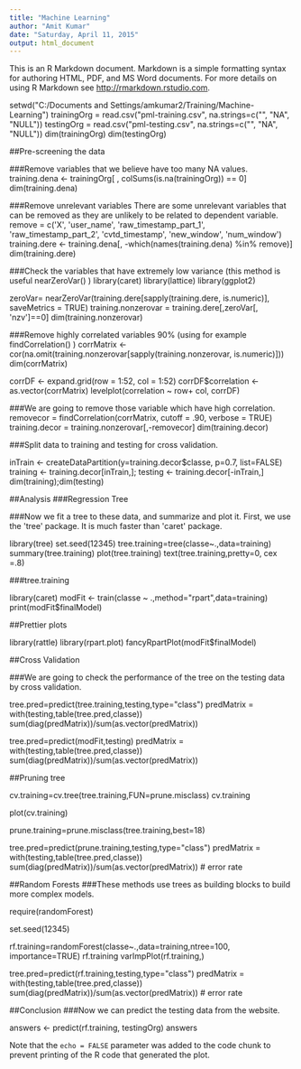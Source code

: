 ```yaml
---
title: "Machine Learning"
author: "Amit Kumar"
date: "Saturday, April 11, 2015"
output: html_document
---
```


This is an R Markdown document. Markdown is a simple formatting syntax for authoring HTML, PDF, and MS Word documents. For more details on using R Markdown see <http://rmarkdown.rstudio.com>.

setwd("C:/Documents and Settings/amkumar2/Training/Machine-Learning")
trainingOrg = read.csv("pml-training.csv", na.strings=c("", "NA", "NULL"))
testingOrg = read.csv("pml-testing.csv", na.strings=c("", "NA", "NULL"))
dim(trainingOrg)
dim(testingOrg)

##Pre-screening the data

###Remove variables that we believe have too many NA values.
training.dena <- trainingOrg[ , colSums(is.na(trainingOrg)) == 0]
dim(training.dena)

###Remove unrelevant variables There are some unrelevant variables that can be removed as they are unlikely to be related to dependent variable.
remove = c('X', 'user_name', 'raw_timestamp_part_1', 'raw_timestamp_part_2', 'cvtd_timestamp', 'new_window', 'num_window')
training.dere <- training.dena[, -which(names(training.dena) %in% remove)]
dim(training.dere)

###Check the variables that have extremely low variance (this method is useful nearZeroVar() )
library(caret)
library(lattice)
library(ggplot2)

zeroVar= nearZeroVar(training.dere[sapply(training.dere, is.numeric)], saveMetrics = TRUE)
training.nonzerovar = training.dere[,zeroVar[, 'nzv']==0]
dim(training.nonzerovar)

###Remove highly correlated variables 90% (using for example findCorrelation() )
corrMatrix <- cor(na.omit(training.nonzerovar[sapply(training.nonzerovar, is.numeric)]))
dim(corrMatrix)

corrDF <- expand.grid(row = 1:52, col = 1:52)
corrDF$correlation <- as.vector(corrMatrix)
levelplot(correlation ~ row+ col, corrDF)

###We are going to remove those variable which have high correlation.
removecor = findCorrelation(corrMatrix, cutoff = .90, verbose = TRUE)
training.decor = training.nonzerovar[,-removecor]
dim(training.decor)

###Split data to training and testing for cross validation.

inTrain <- createDataPartition(y=training.decor$classe, p=0.7, list=FALSE)
training <- training.decor[inTrain,]; testing <- training.decor[-inTrain,]
dim(training);dim(testing)

##Analysis
###Regression Tree

###Now we fit a tree to these data, and summarize and plot it. First, we use the 'tree' package. It is much faster than 'caret' package.

library(tree)
set.seed(12345)
tree.training=tree(classe~.,data=training)
summary(tree.training)
plot(tree.training)
text(tree.training,pretty=0, cex =.8)


###tree.training

library(caret)
modFit <- train(classe ~ .,method="rpart",data=training)
print(modFit$finalModel)

##Prettier plots

library(rattle)
library(rpart.plot)
fancyRpartPlot(modFit$finalModel)

##Cross Validation

###We are going to check the performance of the tree on the testing data by cross validation.

tree.pred=predict(tree.training,testing,type="class")
predMatrix = with(testing,table(tree.pred,classe))
sum(diag(predMatrix))/sum(as.vector(predMatrix)) 


tree.pred=predict(modFit,testing)
predMatrix = with(testing,table(tree.pred,classe))
sum(diag(predMatrix))/sum(as.vector(predMatrix)) 


##Pruning tree

cv.training=cv.tree(tree.training,FUN=prune.misclass)
cv.training

plot(cv.training)

prune.training=prune.misclass(tree.training,best=18)

tree.pred=predict(prune.training,testing,type="class")
predMatrix = with(testing,table(tree.pred,classe))
sum(diag(predMatrix))/sum(as.vector(predMatrix)) # error rate


##Random Forests
###These methods use trees as building blocks to build more complex models.


require(randomForest)

set.seed(12345)

rf.training=randomForest(classe~.,data=training,ntree=100, importance=TRUE)
rf.training
varImpPlot(rf.training,)

tree.pred=predict(rf.training,testing,type="class")
predMatrix = with(testing,table(tree.pred,classe))
sum(diag(predMatrix))/sum(as.vector(predMatrix)) # error rate

##Conclusion
###Now we can predict the testing data from the website.

answers <- predict(rf.training, testingOrg)
answers


Note that the `echo = FALSE` parameter was added to the code chunk to prevent printing of the R code that generated the plot.
